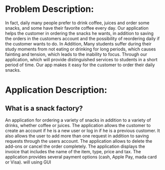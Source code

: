 # Problem Description:
In fact, daily many people prefer to drink coffee, juices and order some
snacks, and some have their favorite coffee every day. Our application
helps the customer in ordering the snacks he wants, in addition to saving
the orders in the customers account and the possibility of reordering daily
if the customer wants to do. In Addition, Many students suffer during
their study moments from not eating or drinking for long periods, which
causes fainting and tension, which leads to the inability to focus. Through
our application, which will provide distinguished services to students in a
short period of time. Our app makes it easy for the customer to order their
daily snacks.
#  Application Description:
## What is a snack factory?
An application for ordering a variety of snacks in addition to a variety of
drinks, whether coffee or juices. The application allows the customer to
create an account if he is a new user or log in if he is a previous customer.
It also allows the user to add more than one request in addition to saving
requests through the users account. The application allows to delete the
add-ons or cancel the order completely. The application displays the
invoice that includes the name of the item, type, price and tax. The
application provides several payment options (cash, Apple Pay, mada
card or Visa).
will using GUI 
